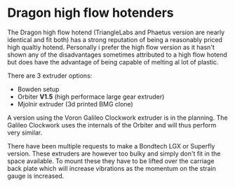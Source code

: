 # Dragon high flow hotenders
The Dragon high flow hotend (TriangleLabs and Phaetus version are nearly identical and fit both) has a strong reputation of being a reasonably priced high qualtiy hotend. Personally i prefer the high flow version as it hasn't shown any of the disadvantages sometimes attributed to a high flow hotend but does have the advantage of being capable of melting al lot of plastic.

There are 3 extruder options:
* Bowden setup
* Orbiter **V1.5** (high performace large gear extruder)
* Mjolnir extruder (3d printed BMG clone)

A version using the Voron Galileo Clockwork extruder is in the planning. The Galileo Clockwork uses the internals of the Orbiter and will thus perform very similar.

There have been multiple requests to make a Bondtech LGX or Superfly version. These extruders are however too bulky and simply don't fit in the space available. To mount these they have to be lifted over the carriage back plate which will increase vibrations as the momentum on the strain gauge is increased.